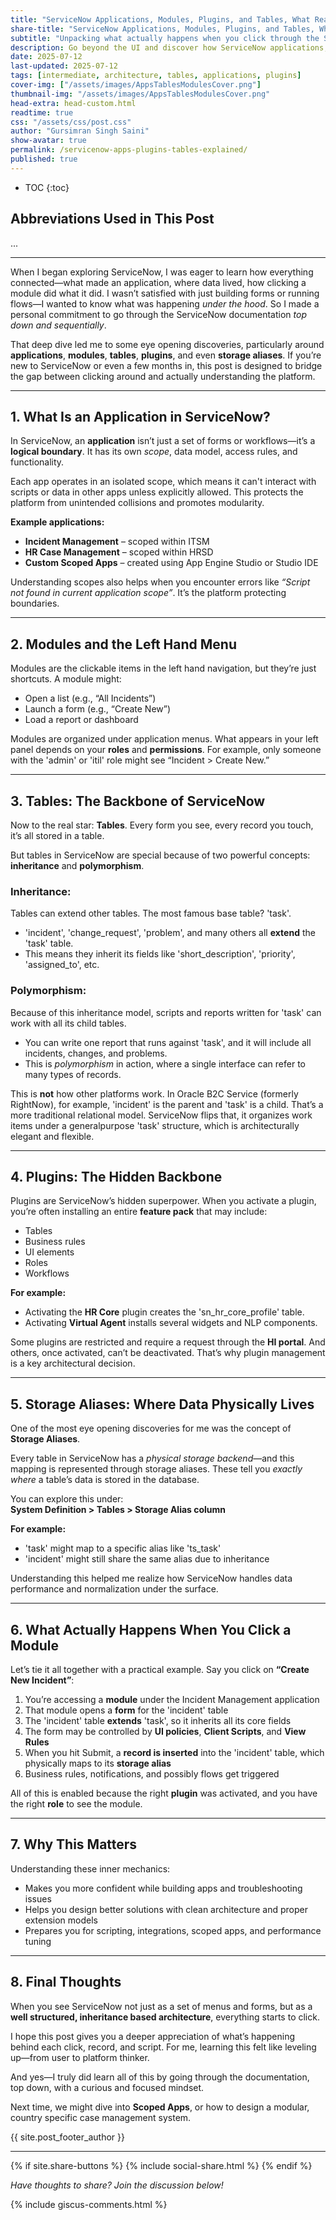 ```yaml
---
title: "ServiceNow Applications, Modules, Plugins, and Tables, What Really Happens Under the Hood - NowGlide"
share-title: "ServiceNow Applications, Modules, Plugins, and Tables, What Really Happens Under the Hood - NowGlide"
subtitle: "Unpacking what actually happens when you click through the ServiceNow interface, and why understanding the architecture matters"
description: Go beyond the UI and discover how ServiceNow applications, modules, plugins, and tables work under the hood. Understand the platform's architecture, data and table inheritance, and runtime behaviors that define the Now Platform's power.
date: 2025-07-12
last-updated: 2025-07-12
tags: [intermediate, architecture, tables, applications, plugins]
cover-img: ["/assets/images/AppsTablesModulesCover.png"]
thumbnail-img: "/assets/images/AppsTablesModulesCover.png"
head-extra: head-custom.html
readtime: true
css: "/assets/css/post.css"
author: "Gursimran Singh Saini"
show-avatar: true
permalink: /servicenow-apps-plugins-tables-explained/
published: true
---
```


* TOC
{:toc}

## Abbreviations Used in This Post

...

---

When I began exploring ServiceNow, I was eager to learn how everything connected—what made an application, where data lived, how clicking a module did what it did. I wasn’t satisfied with just building forms or running flows—I wanted to know what was happening *under the hood*. So I made a personal commitment to go through the ServiceNow documentation *top down and sequentially*.

That deep dive led me to some eye opening discoveries, particularly around **applications**, **modules**, **tables**, **plugins**, and even **storage aliases**. If you’re new to ServiceNow or even a few months in, this post is designed to bridge the gap between clicking around and actually understanding the platform.

---

## 1. What Is an Application in ServiceNow?

In ServiceNow, an **application** isn’t just a set of forms or workflows—it’s a **logical boundary**. It has its own *scope*, data model, access rules, and functionality.

Each app operates in an isolated scope, which means it can't interact with scripts or data in other apps unless explicitly allowed. This protects the platform from unintended collisions and promotes modularity.

**Example applications:**
- **Incident Management** – scoped within ITSM
- **HR Case Management** – scoped within HRSD
- **Custom Scoped Apps** – created using App Engine Studio or Studio IDE

Understanding scopes also helps when you encounter errors like _“Script not found in current application scope”_. It’s the platform protecting boundaries.

---

## 2. Modules and the Left Hand Menu

Modules are the clickable items in the left hand navigation, but they’re just shortcuts. A module might:
- Open a list (e.g., “All Incidents”)
- Launch a form (e.g., “Create New”)
- Load a report or dashboard

Modules are organized under application menus. What appears in your left panel depends on your **roles** and **permissions**. For example, only someone with the 'admin' or 'itil' role might see “Incident > Create New.”

---

## 3. Tables: The Backbone of ServiceNow

Now to the real star: **Tables**. Every form you see, every record you touch, it’s all stored in a table.

But tables in ServiceNow are special because of two powerful concepts: **inheritance** and **polymorphism**.

### Inheritance:
Tables can extend other tables. The most famous base table? 'task'.
- 'incident', 'change_request', 'problem', and many others all **extend** the 'task' table.
- This means they inherit its fields like 'short_description', 'priority', 'assigned_to', etc.

### Polymorphism:
Because of this inheritance model, scripts and reports written for 'task' can work with all its child tables.
- You can write one report that runs against 'task', and it will include all incidents, changes, and problems.
- This is *polymorphism* in action, where a single interface can refer to many types of records.

This is **not** how other platforms work. In Oracle B2C Service (formerly RightNow), for example, 'incident' is the parent and 'task' is a child. That’s a more traditional relational model. ServiceNow flips that, it organizes work items under a generalpurpose 'task' structure, which is architecturally elegant and flexible.

---

## 4. Plugins: The Hidden Backbone

Plugins are ServiceNow’s hidden superpower. When you activate a plugin, you’re often installing an entire **feature pack** that may include:
- Tables
- Business rules
- UI elements
- Roles
- Workflows

**For example:**
- Activating the **HR Core** plugin creates the 'sn_hr_core_profile' table.
- Activating **Virtual Agent** installs several widgets and NLP components.

Some plugins are restricted and require a request through the **HI portal**. And others, once activated, can’t be deactivated. That’s why plugin management is a key architectural decision.

---

## 5. Storage Aliases: Where Data Physically Lives

One of the most eye opening discoveries for me was the concept of **Storage Aliases**.

Every table in ServiceNow has a *physical storage backend*—and this mapping is represented through storage aliases. These tell you *exactly where* a table’s data is stored in the database.

You can explore this under:  
**System Definition > Tables > Storage Alias column**

**For example:**
- 'task' might map to a specific alias like 'ts_task'
- 'incident' might still share the same alias due to inheritance

Understanding this helped me realize how ServiceNow handles data performance and normalization under the surface.

---

## 6. What Actually Happens When You Click a Module

Let’s tie it all together with a practical example. Say you click on **“Create New Incident”**:

1. You’re accessing a **module** under the Incident Management application  
2. That module opens a **form** for the 'incident' table  
3. The 'incident' table **extends** 'task', so it inherits all its core fields  
4. The form may be controlled by **UI policies**, **Client Scripts**, and **View Rules**  
5. When you hit Submit, a **record is inserted** into the 'incident' table, which physically maps to its **storage alias**  
6. Business rules, notifications, and possibly flows get triggered  

All of this is enabled because the right **plugin** was activated, and you have the right **role** to see the module.

---

## 7. Why This Matters

Understanding these inner mechanics:
- Makes you more confident while building apps and troubleshooting issues
- Helps you design better solutions with clean architecture and proper extension models
- Prepares you for scripting, integrations, scoped apps, and performance tuning

---

## 8. Final Thoughts

When you see ServiceNow not just as a set of menus and forms, but as a **well structured, inheritance based architecture**, everything starts to click.

I hope this post gives you a deeper appreciation of what’s happening behind each click, record, and script. For me, learning this felt like leveling up—from user to platform thinker.

And yes—I truly did learn all of this by going through the documentation, top down, with a curious and focused mindset.

Next time, we might dive into **Scoped Apps**, or how to design a modular, country specific case management system.

{{ site.post_footer_author }}

---

{% if site.share-buttons %} {% include social-share.html %} {% endif %}

*Have thoughts to share? Join the discussion below!*

{% include giscus-comments.html %}